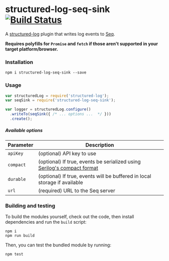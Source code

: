 # structured-log-seq-sink [![Build Status](https://travis-ci.org/Wedvich/structured-log-seq-sink.svg?branch=master)](https://travis-ci.org/Wedvich/structured-log-seq-sink)

A [structured-log](https://github.com/structured-log/structured-log) plugin that writes log events to [Seq](https://getseq.net/).

**Requires polyfills for `Promise` and `fetch` if those aren't supported in your target platform/browser.**

### Installation

```
npm i structured-log-seq-sink --save
```

### Usage

```js
var structuredLog = require('structured-log');
var seqSink = require('structured-log-seq-sink');

var logger = structuredLog.configure()
  .writeTo(seqSink({ /* ... options ...  */ }))
  .create();

```

##### Available options

|Parameter|Description|
|---|---|
|`apiKey`|(optional) API key to use|
|`compact`|(optional) If true, events be serialized using [Serilog's compact format](https://github.com/serilog/serilog-formatting-compact)|
|`durable`|(optional) If true, events will be buffered in local storage if available|
|`url`|(required) URL to the Seq server|

### Building and testing

To build the modules yourself, check out the code, then install dependencies and run the `build` script:

```
npm i
npm run build
```

Then, you can test the bundled module by running:

```
npm test
```
